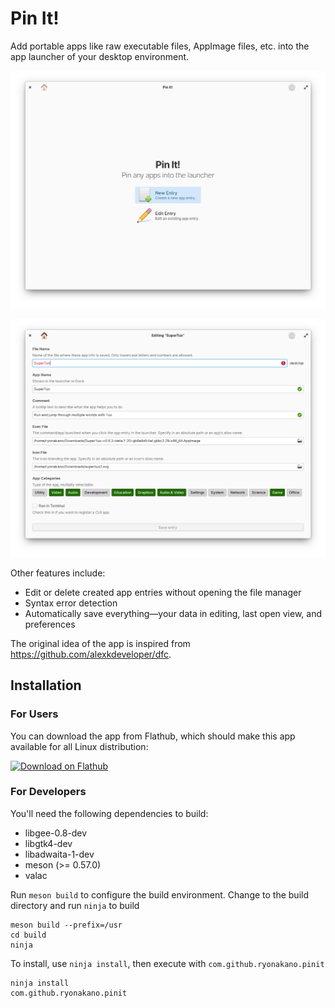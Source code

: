 # Pin It!
Add portable apps like raw executable files, AppImage files, etc. into the app launcher of your desktop environment.

![Welcome View](data/screenshots/pantheon/screenshot-welcome-view.png)

![Edit View](data/screenshots/pantheon/screenshot-edit-view.png)

Other features include:

- Edit or delete created app entries without opening the file manager
- Syntax error detection
- Automatically save everything―your data in editing, last open view, and preferences

The original idea of the app is inspired from https://github.com/alexkdeveloper/dfc.

## Installation
### For Users
You can download the app from Flathub, which should make this app available for all Linux distribution:

[<img src="https://flathub.org/assets/badges/flathub-badge-en.svg" width="160" alt="Download on Flathub">](https://flathub.org/apps/details/com.github.ryonakano.pinit)

### For Developers
You'll need the following dependencies to build:

* libgee-0.8-dev
* libgtk4-dev
* libadwaita-1-dev
* meson (>= 0.57.0)
* valac

Run `meson build` to configure the build environment. Change to the build directory and run `ninja` to build

    meson build --prefix=/usr
    cd build
    ninja

To install, use `ninja install`, then execute with `com.github.ryonakano.pinit`

    ninja install
    com.github.ryonakano.pinit
